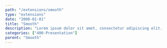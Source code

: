```yaml
---
path: "/extensions/smooth"
type: "extensions"
date: "2000-01-01"
title: "Smooth"
description: "Lorem ipsum dolor sit amet, consectetur adipiscing elit. Nunc tempus laoreet leo sit amet iaculis."
categories: ["400-Presentation"]
parent: "Smooth"
---
```

